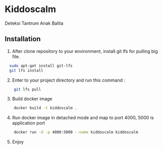 # Kiddoscalm

Deteksi Tantrum Anak Balita


## Installation

1. After clone repository to your environment, install git lfs for pulling big file. 

```bash
  sudo apt-get install git-lfs
  git lfs install
```

2. Enter to your project directory and run this command : 

```bash
    git lfs pull
```

3. Build docker image

```bash
    docker build -t kiddoscalm .
```

4. Run docker image in detached mode and map to port 4000, 5000 is application port

```bash
    docker run -d -p 4000:5000 --name kiddoscalm kiddoscalm
```

5. Enjoy
    
